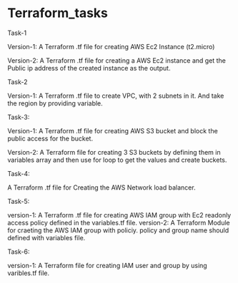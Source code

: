 # Terraform_tasks


Task-1

  Version-1: 
  A Terraform .tf file for creating AWS Ec2 Instance (t2.micro)
  
  Version-2:
  A Terraform .tf file for creating a AWS Ec2 instance and get the Public ip address of the created instance as the output.
  
Task-2

  Version-1:
  A Terraform .tf file to create VPC, with 2 subnets in it. And take the region by providing variable.
  
Task-3:

  Version-1:
  A Terraform .tf file for creating AWS S3 bucket and block the public access for the bucket.

  Version-2:
   A Terraform file for creating 3 S3 buckets by defining them in variables array and then use for loop to get the values and create buckets.

Task-4:

A Terraform .tf file for Creating the AWS Network load balancer.

Task-5:

  version-1: A Terraform .tf file for creating AWS IAM group with Ec2 readonly access policy defined in the variables.tf file.
  version-2: A Terraform Module for craeting the AWS IAM group with policiy. policy and group name should defined with variables file.

Task-6:

  version-1: A Terraform file for creating IAM user and group by using varibles.tf file.

